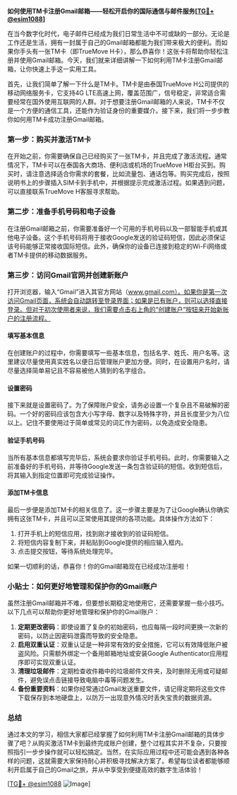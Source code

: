 **如何使用TM卡注册Gmail邮箱——轻松开启你的国际通信与邮件服务[[TG💪+ @esim1088](https://t.me/s/esim1088)]**

在当今数字化时代，电子邮件已经成为我们日常生活中不可或缺的一部分。无论是工作还是生活，拥有一封属于自己的Gmail邮箱都能为我们带来极大的便利。而如果你手头有一张TM卡（即TrueMove H卡），那么恭喜你！这张卡将帮助你轻松注册并使用Gmail邮箱。今天，我们就来详细讲解一下如何利用TM卡注册Gmail邮箱，让你快速上手这一实用工具。

首先，让我们简单了解一下什么是TM卡。TM卡是由泰国TrueMove H公司提供的移动网络服务卡，它支持4G LTE高速上网，覆盖范围广，信号稳定，非常适合需要经常在国外使用互联网的人群。对于想要注册Gmail邮箱的人来说，TM卡不仅是一个方便的通信工具，还能作为验证身份的重要媒介。接下来，我们将一步步教你如何用TM卡成功注册Gmail邮箱。

### 第一步：购买并激活TM卡

在开始之前，你需要确保自己已经购买了一张TM卡，并且完成了激活流程。通常情况下，TM卡可以在泰国各大商场、便利店或机场的TrueMove H柜台买到。购买时，请注意选择适合你需求的套餐，比如流量包、通话包等。购买完成后，按照说明书上的步骤插入SIM卡到手机中，并根据提示完成激活过程。如果遇到问题，可以直接联系TrueMove H客服寻求帮助。

### 第二步：准备手机号码和电子设备

在注册Gmail邮箱之前，你需要准备好一个可用的手机号码以及一部智能手机或其他电子设备。这个手机号码将用于接收Google发送的验证码短信，因此必须保证该号码能够正常接收国际短信。此外，确保你的设备已连接到稳定的Wi-Fi网络或者TM卡提供的移动数据服务。

### 第三步：访问Gmail官网并创建新账户

打开浏览器，输入“Gmail”进入其官方网站（www.gmail.com）。如果你是第一次访问Gmail页面，系统会自动跳转至登录界面；如果是已有账户，则可以选择直接登录。但对于初次使用者来说，我们需要点击右上角的“创建账户”按钮来开始新账户的注册流程。

#### 填写基本信息

在创建账户的过程中，你需要填写一些基本信息，包括名字、姓氏、用户名等。这里建议尽量使用真实姓名以便日后管理账户更加方便。同时，在设置用户名时，请尽量选择简单易记且不容易被他人猜到的名字组合。

#### 设置密码

接下来就是设置密码了。为了保障账户安全，请务必设置一个复杂且不易破解的密码。一个好的密码应该包含大小写字母、数字以及特殊字符，并且长度至少为八位以上。记住不要使用过于简单或常见的词汇作为密码，以免造成安全隐患。

#### 验证手机号码

当所有基本信息都填写完毕后，系统会要求你验证手机号码。此时，你需要输入之前准备好的手机号码，并等待Google发送一条包含验证码的短信。收到短信后，将其输入到指定位置即可完成验证操作。

#### 添加TM卡信息

最后一步便是添加TM卡的相关信息了。这一步骤主要是为了让Google确认你确实拥有这张TM卡，并且可以正常使用其提供的各项功能。具体操作方法如下：

1. 打开手机上的短信应用，找到刚才接收到的验证码短信。
2. 将短信内容复制下来，并粘贴到Google提供的相应输入框内。
3. 点击提交按钮，等待系统处理完毕。

如果一切顺利的话，恭喜你！你的Gmail邮箱现在已经成功注册啦！

### 小贴士：如何更好地管理和保护你的Gmail账户

虽然注册Gmail邮箱并不难，但要想长期稳定地使用它，还需要掌握一些小技巧。以下几点可以帮助你更好地管理和保护你的Gmail账户：

1. **定期更改密码**：即使设置了复杂的初始密码，也应每隔一段时间更换一次新的密码，以防止因密码泄露而导致的安全隐患。
2. **启用双重认证**：双重认证是一种非常有效的安全措施，它可以有效降低账户被盗风险。只需额外绑定一个备用邮箱地址或安装Google Authenticator应用程序即可实现双重认证。
3. **清理垃圾邮件**：定期检查收件箱中的垃圾邮件文件夹，及时删除无用或可疑邮件，避免误点击链接导致电脑中毒等问题发生。
4. **备份重要资料**：如果你经常通过Gmail发送重要文件，请记得定期将这些文件下载保存到本地硬盘上，以防万一出现意外情况时丢失宝贵的数据资源。

### 总结

通过本文的学习，相信大家都已经掌握了如何利用TM卡注册Gmail邮箱的具体步骤了吧？从购买激活TM卡到最终完成账户创建，整个过程其实并不复杂，只要按照指引一步步操作就可以轻松搞定。当然，在实际应用过程中还可能会遇到各种各样的问题，这就需要大家保持耐心并积极寻找解决方案了。希望每位读者都能够顺利开启属于自己的Gmail之旅，并从中享受到便捷高效的数字生活体验！

[[TG💪+ @esim1088](https://t.me/s/esim1088) ![Image](https://i.postimg.cc/4NQfJmqS/Snipaste-2025-05-13-00-14-12.png)]